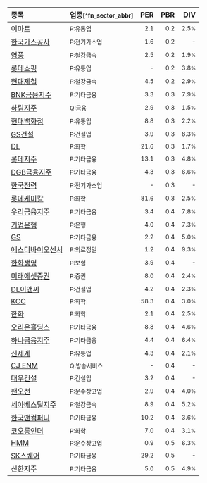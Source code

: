 | **종목** | **업종**<small>[^fn_sector_abbr]</small> | **PER** | **PBR** | **DIV** |
| :--- | :--- | --: | --: | --: |
| [이마트](/139480/) | <small>P:유통업</small> | <small>2.1</small> | <small>0.2</small> | <small>2.5<small>%</small></small> |
| [한국가스공사](/036460/) | <small>P:전기가스업</small> | <small>1.6</small> | <small>0.2</small> | <small>-</small> |
| [영풍](/000670/) | <small>P:철강금속</small> | <small>2.5</small> | <small>0.2</small> | <small>1.9<small>%</small></small> |
| [롯데쇼핑](/023530/) | <small>P:유통업</small> | <small>-</small> | <small>0.2</small> | <small>3.8<small>%</small></small> |
| [현대제철](/004020/) | <small>P:철강금속</small> | <small>4.5</small> | <small>0.2</small> | <small>2.9<small>%</small></small> |
| [BNK금융지주](/138930/) | <small>P:기타금융</small> | <small>3.3</small> | <small>0.3</small> | <small>7.9<small>%</small></small> |
| [하림지주](/003380/) | <small>Q:금융</small> | <small>2.9</small> | <small>0.3</small> | <small>1.5<small>%</small></small> |
| [현대백화점](/069960/) | <small>P:유통업</small> | <small>8.8</small> | <small>0.3</small> | <small>2.2<small>%</small></small> |
| [GS건설](/006360/) | <small>P:건설업</small> | <small>3.9</small> | <small>0.3</small> | <small>8.3<small>%</small></small> |
| [DL](/000210/) | <small>P:화학</small> | <small>21.6</small> | <small>0.3</small> | <small>1.7<small>%</small></small> |
| [롯데지주](/004990/) | <small>P:기타금융</small> | <small>13.1</small> | <small>0.3</small> | <small>4.8<small>%</small></small> |
| [DGB금융지주](/139130/) | <small>P:기타금융</small> | <small>4.3</small> | <small>0.3</small> | <small>6.6<small>%</small></small> |
| [한국전력](/015760/) | <small>P:전기가스업</small> | <small>-</small> | <small>0.3</small> | <small>-</small> |
| [롯데케미칼](/011170/) | <small>P:화학</small> | <small>81.6</small> | <small>0.3</small> | <small>2.5<small>%</small></small> |
| [우리금융지주](/316140/) | <small>P:기타금융</small> | <small>3.4</small> | <small>0.4</small> | <small>7.8<small>%</small></small> |
| [기업은행](/024110/) | <small>P:은행</small> | <small>4.0</small> | <small>0.4</small> | <small>7.3<small>%</small></small> |
| [GS](/078930/) | <small>P:기타금융</small> | <small>2.2</small> | <small>0.4</small> | <small>5.0<small>%</small></small> |
| [에스디바이오센서](/137310/) | <small>P:의료정밀</small> | <small>1.2</small> | <small>0.4</small> | <small>9.3<small>%</small></small> |
| [한화생명](/088350/) | <small>P:보험</small> | <small>3.9</small> | <small>0.4</small> | <small>-</small> |
| [미래에셋증권](/006800/) | <small>P:증권</small> | <small>8.0</small> | <small>0.4</small> | <small>2.4<small>%</small></small> |
| [DL이앤씨](/375500/) | <small>P:건설업</small> | <small>4.2</small> | <small>0.4</small> | <small>2.3<small>%</small></small> |
| [KCC](/002380/) | <small>P:화학</small> | <small>58.3</small> | <small>0.4</small> | <small>3.0<small>%</small></small> |
| [한화](/000880/) | <small>P:화학</small> | <small>2.1</small> | <small>0.4</small> | <small>2.5<small>%</small></small> |
| [오리온홀딩스](/001800/) | <small>P:기타금융</small> | <small>8.8</small> | <small>0.4</small> | <small>4.6<small>%</small></small> |
| [하나금융지주](/086790/) | <small>P:기타금융</small> | <small>4.4</small> | <small>0.4</small> | <small>6.4<small>%</small></small> |
| [신세계](/004170/) | <small>P:유통업</small> | <small>4.3</small> | <small>0.4</small> | <small>2.1<small>%</small></small> |
| [CJ ENM](/035760/) | <small>Q:방송서비스</small> | <small>-</small> | <small>0.4</small> | <small>-</small> |
| [대우건설](/047040/) | <small>P:건설업</small> | <small>3.2</small> | <small>0.4</small> | <small>-</small> |
| [팬오션](/028670/) | <small>P:운수창고업</small> | <small>2.9</small> | <small>0.4</small> | <small>4.0<small>%</small></small> |
| [세아베스틸지주](/001430/) | <small>P:철강금속</small> | <small>8.9</small> | <small>0.4</small> | <small>5.2<small>%</small></small> |
| [한국앤컴퍼니](/000240/) | <small>P:기타금융</small> | <small>10.2</small> | <small>0.4</small> | <small>3.6<small>%</small></small> |
| [코오롱인더](/120110/) | <small>P:화학</small> | <small>7.0</small> | <small>0.4</small> | <small>3.1<small>%</small></small> |
| [HMM](/011200/) | <small>P:운수창고업</small> | <small>0.9</small> | <small>0.5</small> | <small>6.3<small>%</small></small> |
| [SK스퀘어](/402340/) | <small>P:기타금융</small> | <small>29.2</small> | <small>0.5</small> | <small>-</small> |
| [신한지주](/055550/) | <small>P:기타금융</small> | <small>5.0</small> | <small>0.5</small> | <small>4.9<small>%</small></small> |